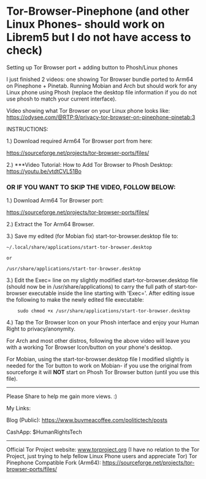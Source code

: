 # Tor-Browser-Pinephone (and other Linux Phones- should work on Librem5 but I do not have access to check)
Setting up Tor Browser port + adding button to Phosh/Linux phones

I just finished 2 videos: one showing Tor Browser bundle ported to Arm64 on Pinephone + Pinetab. Running Mobian and Arch but should work for any Linux phone using Phosh (replace the desktop file information if you do not use phosh to match your current interface).

Video showing what Tor Browser on your Linux phone looks like: https://odysee.com/@RTP:9/privacy-tor-browser-on-pinephone-pinetab:3

INSTRUCTIONS:

1.) Download required Arm64 Tor Browser port from here:

https://sourceforge.net/projects/tor-browser-ports/files/

2.) 
***Video Tutorial: How to Add Tor Browser to Phosh Desktop: https://youtu.be/vtdtCVL51Bo

### OR IF YOU WANT TO SKIP THE VIDEO, FOLLOW BELOW:

1.) Download Arm64 Tor Browser port:

https://sourceforge.net/projects/tor-browser-ports/files/

2.) Extract the Tor Arm64 Browser. 

3.) Save my edited (for Mobian fix) start-tor-browser.desktop file to:

    ~/.local/share/applications/start-tor-browser.desktop
    
    or
    
    /usr/share/applications/start-tor-browser.desktop

3.) Edit the Exec= line on my slightly modified start-tor-browser.desktop file (should now be in /usr/share/applications) to carry the full path of
    start-tor-browser executable inside the line starting with 'Exec='. After editing issue the following to make the newly edited file executable: 
    
        sudo chmod +x /usr/share/applications/start-tor-browser.desktop
    
4.) Tap the Tor Browser Icon on your Phosh interface and enjoy your Human Right to privacy/anonymity.

For Arch and most other distros, following the above video will leave you with a working Tor Browser Icon/button on your phone's desktop.

For Mobian, using the start-tor-browser.desktop file I modified slightly is needed for the Tor button to work on Mobian- if you use the original from sourceforge it will **NOT** start on Phosh Tor Browser button (until you use this file).

------------------------------------

Please Share to help me gain more views. :)

My Links:

Blog (Public): https://www.buymeacoffee.com/politictech/posts

CashApp: $HumanRightsTech

------------------------------------

Official Tor Project website: www.torproject.org (I have no relation to the Tor Project, just trying to help fellow Linux Phone users and appreciate Tor)
Tor Pinephone Compatible Fork (Arm64): 
https://sourceforge.net/projects/tor-browser-ports/files/
